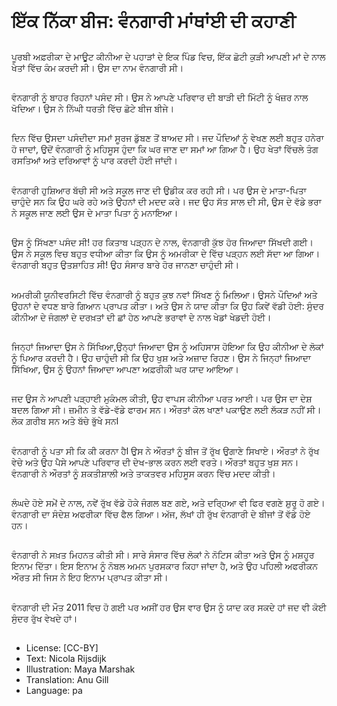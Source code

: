 # ਇੱਕ ਨਿੱਕਾ ਬੀਜ: ਵੰਨਗਾਰੀ ਮਾਂਥਾਂਈ ਦੀ ਕਹਾਣੀ

##
ਪੂਰਬੀ ਅਫ਼ਰੀਕਾ ਦੇ ਮਾਊਟ ਕੀਨੀਆ ਦੇ ਪਹਾੜਾਂ ਦੇ ਇਕ ਪਿੰਡ ਵਿਚ, ਇੱਕ ਛੋਟੀ ਕੁੜੀ ਆਪਣੀ ਮਾਂ ਦੇ ਨਾਲ ਖੇਤਾਂ ਵਿੱਚ ਕੰਮ ਕਰਦੀ ਸੀ। ਉਸ ਦਾ ਨਾਮ ਵੰਨਗਾਰੀ ਸੀ। 

##
ਵੰਨਗਾਰੀ ਨੂੰ ਬਾਹਰ ਰਿਹਨਾਂ ਪਸੰਦ ਸੀ। ਉਸ ਨੇ ਆਪਣੇ ਪਰਿਵਾਰ ਦੀ ਬਾੜੀ ਦੀ ਮਿੱਟੀ ਨੂੰ ਖੰਜ਼ਰ ਨਾਲ ਖੋਦਿਆ। ਉਸ ਨੇ ਨਿੱਘੀ ਧਰਤੀ ਵਿੱਚ ਛੋਟੇ ਬੀਜ ਬੀਜੇ।

##
ਦਿਨ ਵਿੱਚ ਉਸਦਾ ਪਸੰਦੀਦਾ ਸਮਾਂ ਸੂਰਜ ਡੁੱਬਣ ਤੋਂ ਬਾਅਦ ਸੀ। ਜਦ ਪੌਦਿਆਂ ਨੂੰ ਵੇਖਣ ਲਈ ਬਹੁਤ ਹਨੇਰਾ ਹੋ ਜਾਦਾਂ, ਉਦੋਂ ਵੰਨਗਾਰੀ ਨੂੰ ਮਹਿਸੂਸ ਹੁੰਦਾ ਕਿ ਘਰ ਜਾਣ ਦਾ ਸਮਾਂ ਆ ਗਿਆ ਹੈ। ਉਹ ਖੇਤਾਂ ਵਿੱਚਲੇ ਤੰਗ ਰਸਤਿਆਂ ਅਤੇ ਦਰਿਆਵਾਂ ਨੂੰ ਪਾਰ ਕਰਦੀ ਹੋਈ ਜਾਂਦੀ।

##
ਵੰਨਗਾਰੀ ਹੁਸ਼ਿਆਰ ਬੱਚੀ ਸੀ ਅਤੇ ਸਕੂਲ ਜਾਣ ਦੀ ਉਡੀਕ ਕਰ ਰਹੀ ਸੀ। ਪਰ ਉਸ ਦੇ ਮਾਤਾ-ਪਿਤਾ ਚਾਹੁੰਦੇ ਸਨ ਕਿ ਉਹ ਘਰੇ ਰਹੇ ਅਤੇ ਉਹਨਾਂ ਦੀ ਮਦਦ ਕਰੇ। ਜਦ ਉਹ ਸੱਤ ਸਾਲ ਦੀ ਸੀ, ਉਸ ਦੇ ਵੱਡੇ ਭਰਾ ਨੇ ਸਕੂਲ ਜਾਣ ਲਈ ਉਸ ਦੇ ਮਾਤਾ ਪਿਤਾ ਨੂੰ ਮਨਾਇਆ।

##
ਉਸ ਨੂੰ ਸਿੱਖਣਾ ਪਸੰਦ ਸੀ! ਹਰ ਕਿਤਾਬ ਪੜ੍ਹਨ ਦੇ ਨਾਲ, ਵੰਨਗਾਰੀ ਕੁੱਝ ਹੋਰ ਜਿਆਦਾ ਸਿੱਖਦੀ ਗਈ। ਉਸ ਨੇ ਸਕੂਲ ਵਿਚ ਬਹੁਤ ਵਧੀਆ ਕੀਤਾ ਕਿ ਉਸ ਨੂੰ ਅਮਰੀਕਾ ਦੇ ਵਿੱਚ ਪੜ੍ਹਨ ਲਈ ਸੱਦਾ ਆ ਗਿਆ। ਵੰਨਗਾਰੀ ਬਹੁਤ ਉਤਸ਼ਾਹਿਤ ਸੀ! ਉਹ ਸੰਸਾਰ ਬਾਰੇ ਹੋਰ ਜਾਨਣਾ ਚਾਹੁੰਦੀ ਸੀ।

##
ਅਮਰੀਕੀ ਯੂਨੀਵਰਸਿਟੀ ਵਿੱਚ ਵੰਨਗਾਰੀ ਨੂੰ ਬਹੁਤ ਕੁਝ ਨਵਾਂ ਸਿੱਖਣ ਨੂੰ ਮਿਲਿਆ। ਉਸਨੇ ਪੌਦਿਆਂ ਅਤੇ ਉਹਨਾਂ ਦੇ ਵਧਣ ਬਾਰੇ ਗਿਆਨ ਪ੍ਰਾਪਤ ਕੀਤਾ। ਅਤੇ ਉਸ ਨੇ ਯਾਦ ਕੀਤਾ ਕਿ ਉਹ ਕਿਵੇਂ ਵੱਡੀ ਹੋਈ: ਸੁੰਦਰ ਕੀਨੀਆ ਦੇ ਜੰਗਲਾਂ ਦੇ ਦਰਖ਼ਤਾਂ ਦੀ ਛਾਂ ਹੇਠ ਆਪਣੇ ਭਰਾਵਾਂ ਦੇ ਨਾਲ ਖੇਡਾਂ ਖੇਡਦੀ ਹੋਈ।

##
ਜਿਨ੍ਹਾਂ ਜਿਆਦਾ ਉਸ ਨੇ ਸਿੱਖਿਆ,ਉਨ੍ਹਾਂ ਜਿਆਦਾ ਉਸ ਨੂੰ ਅਹਿਸਾਸ ਹੋਇਆ ਕਿ ਉਹ ਕੀਨੀਆ ਦੇ ਲੋਕਾਂ ਨੂੰ ਪਿਆਰ ਕਰਦੀ ਹੈ। ਉਹ ਚਾਹੁੰਦੀ ਸੀ ਕਿ ਉਹ ਖੁਸ਼ ਅਤੇ ਅਜ਼ਾਦ ਰਿਹਣ। ਉਸ ਨੇ ਜਿਨ੍ਹਾਂ ਜਿਆਦਾ ਸਿੱਖਿਆ, ਉਸ ਨੂੰ ਉਹਨਾਂ ਜਿਆਦਾ ਆਪਣਾ ਅਫ਼ਰੀਕੀ ਘਰ ਯਾਦ ਆਇਆ।

##
ਜਦ ਉਸ ਨੇ ਆਪਣੀ ਪੜ੍ਹਾਈ ਮੁਕੰਮਲ ਕੀਤੀ, ਉਹ ਵਾਪਸ ਕੀਨੀਆ ਪਰਤ ਆਈ। ਪਰ ਉਸ ਦਾ ਦੇਸ਼ ਬਦਲ ਗਿਆ ਸੀ। ਜ਼ਮੀਨ ਤੇ ਵੱਡੇ-ਵੱਡੇ ਫਾਰਮ ਸਨ। ਔਰਤਾਂ ਕੋਲ ਖਾਣਾਂ ਪਕਾਉਣ ਲਈ ਲੱਕੜ ਨਹੀਂ ਸੀ। ਲੋਕ ਗ਼ਰੀਬ ਸਨ ਅਤੇ ਬੱਚੇ ਭੁੱਖੇ ਸਨl 

##
ਵੰਨਗਾਰੀ ਨੂੰ ਪਤਾ ਸੀ ਕਿ ਕੀ ਕਰਨਾ ਹੈl ਉਸ ਨੇ ਔਰਤਾਂ ਨੂੰ ਬੀਜ ਤੋਂ ਰੁੱਖ ਉਗਾਣੇ ਸਿਖਾਏ। ਔਰਤਾਂ ਨੇ ਰੁੱਖ ਵੇਚੇ ਅਤੇ ਉਹ ਪੈਸੇ ਆਪਣੇ ਪਰਿਵਾਰ ਦੀ ਦੇਖ-ਭਾਲ ਕਰਨ ਲਈ ਵਰਤੇ। ਔਰਤਾਂ ਬਹੁਤ ਖੁਸ਼ ਸਨ। ਵੰਨਗਾਰੀ ਨੇ ਔਰਤਾਂ ਨੂੰ ਸ਼ਕਤੀਸ਼ਾਲੀ ਅਤੇ ਤਾਕਤਵਰ ਮਹਿਸੂਸ ਕਰਨ ਵਿੱਚ ਮਦਦ ਕੀਤੀ।

##
ਲੰਘਦੇ ਹੋਏ ਸਮੇਂ ਦੇ ਨਾਲ, ਨਵੇਂ ਰੁੱਖ ਵੱਡੇ ਹੋਕੇ ਜੰਗਲ ਬਣ ਗਏ, ਅਤੇ ਦਰ੍ਹਿਆ ਵੀ ਫਿਰ ਵਗਣੇ ਸ਼ੁਰੂ ਹੋ ਗਏ। ਵੰਨਗਾਰੀ ਦਾ ਸੰਦੇਸ਼ ਅਫਰੀਕਾ ਵਿੱਚ ਫੈਲ ਗਿਆ। ਅੱਜ, ਲੱਖਾਂ ਹੀ ਰੁੱਖ ਵੰਨਗਾਰੀ ਦੇ ਬੀਜਾਂ ਤੋਂ ਵੱਡੇ ਹੋਏ ਹਨ।

##
ਵੰਨਗਾਰੀ ਨੇ ਸਖ਼ਤ ਮਿਹਨਤ ਕੀਤੀ ਸੀ। ਸਾਰੇ ਸੰਸਾਰ ਵਿੱਚ ਲੋਕਾਂ ਨੇ ਨੋਟਿਸ ਕੀਤਾ ਅਤੇ ਉਸ ਨੂੰ ਮਸ਼ਹੂਰ ਇਨਾਮ ਦਿੱਤਾ। ਇਸ ਇਨਾਮ ਨੂੰ ਨੋਬਲ ਅਮਨ ਪੁਰਸਕਾਰ ਕਿਹਾ ਜਾਂਦਾ ਹੈ, ਅਤੇ ਉਹ ਪਹਿਲੀ ਅਫਰੀਕਨ ਔਰਤ ਸੀ ਜਿਸ ਨੇ ਇਹ ਇਨਾਮ ਪ੍ਰਾਪਤ ਕੀਤਾ ਸੀ।

##
ਵੰਨਗਾਰੀ ਦੀ ਮੌਤ 2011 ਵਿਚ ਹੋ ਗਈ ਪਰ ਅਸੀਂ ਹਰ ਉਸ ਵਾਰ ਉਸ ਨੂੰ ਯਾਦ ਕਰ ਸਕਦੇ ਹਾਂ ਜਦ ਵੀ ਕੋਈ ਸੁੰਦਰ ਰੁੱਖ ਵੇਖਦੇ ਹਾਂ।

##
* License: [CC-BY]
* Text: Nicola Rijsdijk
* Illustration: Maya Marshak
* Translation: Anu Gill
* Language: pa
